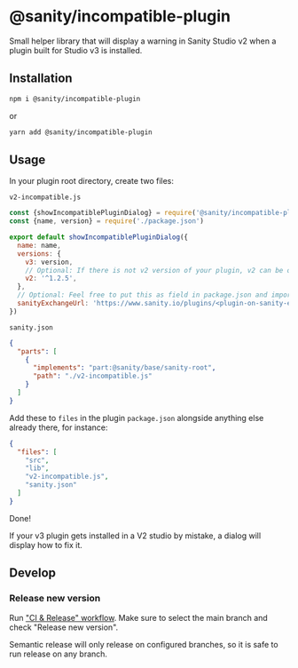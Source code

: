 # @sanity/incompatible-plugin

Small helper library that will display a warning in Sanity Studio v2 when a plugin built for Studio v3 is installed.

## Installation

```bash
npm i @sanity/incompatible-plugin
```
or 
```bash
yarn add @sanity/incompatible-plugin
```

## Usage

In your plugin root directory, create two files:

`v2-incompatible.js`
```js
const {showIncompatiblePluginDialog} = require('@sanity/incompatible-plugin')
const {name, version} = require('./package.json')

export default showIncompatiblePluginDialog({
  name: name,
  versions: {
    v3: version,
    // Optional: If there is not v2 version of your plugin, v2 can be omitted
    v2: '^1.2.5', 
  },
  // Optional: Feel free to put this as field in package.json and import it alongside name and version above
  sanityExchangeUrl: 'https://www.sanity.io/plugins/<plugin-on-sanity-exchanged>'
})
```

`sanity.json`
```json
{
  "parts": [
    {
      "implements": "part:@sanity/base/sanity-root",
      "path": "./v2-incompatible.js"
    }
  ]
}
```

Add these to `files` in the plugin `package.json` alongside anything else already there, for instance:

```json
{
  "files": [
    "src",
    "lib",
    "v2-incompatible.js",
    "sanity.json"
  ]
}
```

Done! 

If your v3 plugin gets installed in a V2 studio by mistake, a dialog will display how to fix it.


## Develop

### Release new version

Run ["CI & Release" workflow](https://github.com/sanity-io/incompatible-plugin/actions/workflows/main.yml).
Make sure to select the main branch and check "Release new version".

Semantic release will only release on configured branches, so it is safe to run release on any branch.

